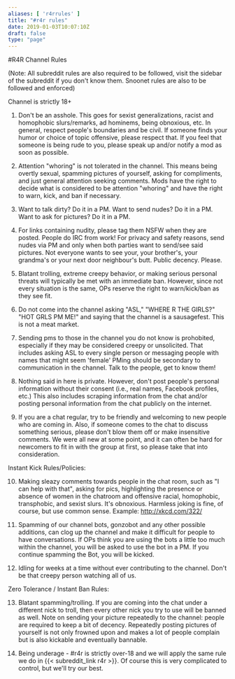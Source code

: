 ```yaml
---
aliases: [ 'r4rrules' ]
title: "#r4r rules"
date: 2019-01-03T10:07:10Z
draft: false
type: "page"
---
```


#R4R Channel Rules

(Note: All subreddit rules are also required to be followed, visit the sidebar of the subreddit if you don't know them. Snoonet rules are also to be followed and enforced)

Channel is strictly 18+

1. Don't be an asshole. This goes for sexist generalizations, racist and homophobic slurs/remarks, ad hominems, being obnoxious, etc. In general, respect people's boundaries and be civil. If someone finds your humor or choice of topic offensive, please respect that. If you feel that someone is being rude to you, please speak up and/or notify a mod as soon as possible.

2. Attention "whoring" is not tolerated in the channel. This means being overtly sexual, spamming pictures of yourself, asking for compliments, and just general attention seeking comments. Mods have the right to decide what is considered to be attention "whoring" and have the right to warn, kick, and ban if necessary.

3. Want to talk dirty? Do it in a PM. Want to send nudes? Do it in a PM. Want to ask for pictures? Do it in a PM.

4. For links containing nudity, please tag them NSFW when they are posted. People do IRC from work! For privacy and safety reasons, send nudes via PM and only when both parties want to send/see said pictures. Not everyone wants to see your, your brother's, your grandma's or your next door neighbour's butt. Public decency. Please.

5. Blatant trolling, extreme creepy behavior, or making serious personal threats will typically be met with an immediate ban. However, since not every situation is the same, OPs reserve the right to warn/kick/ban as they see fit.

6. Do not come into the channel asking "ASL," "WHERE R THE GIRLS?" "HOT GRLS PM ME!" and saying that the channel is a sausagefest. This is not a meat market.

7. Sending pms to those in the channel you do not know is prohobited, especially if they may be considered creepy or unsolicited. That includes asking ASL to every single person or messaging people with names that might seem 'female' PMing should be secondary to communication in the channel. Talk to the people, get to know them!

8. Nothing said in here is private. However, don't post people's personal information without their consent (i.e., real names, Facebook profiles, etc.) This also includes scraping information from the chat and/or posting personal information from the chat publicly on the internet.

9. If you are a chat regular, try to be friendly and welcoming to new people who are coming in. Also, if someone comes to the chat to discuss something serious, please don't blow them off or make insensitive comments. We were all new at some point, and it can often be hard for newcomers to fit in with the group at first, so please take that into consideration.

Instant Kick Rules/Policies:

10. Making sleazy comments towards people in the chat room, such as "I can help with that", asking for pics, highlighting the presence or absence of women in the chatroom and offensive racial, homophobic, transphobic, and sexist slurs. It's obnoxious. Harmless joking is fine, of course, but use common sense. Example: http://xkcd.com/322/

11. Spamming of our channel bots, gonzobot and any other possible additions, can clog up the channel and make it difficult for people to have conversations. If OPs think you are using the bots a little too much within the channel, you will be asked to use the bot in a PM. If you continue spamming the Bot, you will be kicked.

12. Idling for weeks at a time without ever contributing to the channel. Don't be that creepy person watching all of us.

Zero Tolerance / Instant Ban Rules:

13. Blatant spamming/trolling. If you are coming into the chat under a different nick to troll, then every other nick you try to use will be banned as well. Note on sending your picture repeatedly to the channel: people are required to keep a bit of decency. Repeatedly posting pictures of yourself is not only frowned upon and makes a lot of people complain but is also kickable and eventually bannable.

14. Being underage - #r4r is strictly over-18 and we will apply the same rule we do in {{< subreddit_link r4r >}}. Of course this is very complicated to control, but we'll try our best.

